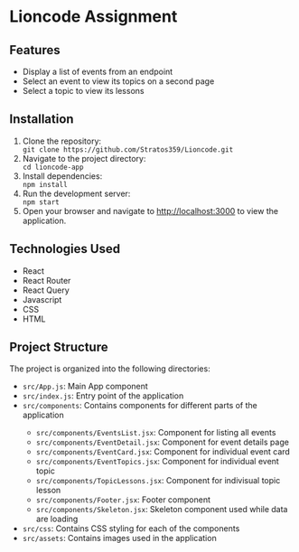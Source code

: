 <h1>Lioncode Assignment</h1>

<h2>Features</h2>

<ul>
  <li>Display a list of events from an endpoint</li>
  <li>Select an event to view its topics on a second page</li>
  <li>Select a topic to view its lessons</li>
</ul>

<h2>Installation</h2>

<ol>
  <li>Clone the repository:</li>
  <code>git clone https://github.com/Stratos359/Lioncode.git</code>
  <li>Navigate to the project directory:</li>
  <code>cd lioncode-app</code>
  <li>Install dependencies:</li>
  <code>npm install</code>
  <li>Run the development server:</li>
  <code>npm start</code>
  <li>Open your browser and navigate to <a href="http://localhost:3000">http://localhost:3000</a> to view the application.</li>
</ol>

<h2>Technologies Used</h2>

<ul>
    <li>React</li>
    <li>React Router</li>
    <li>React Query</li>
    <li>Javascript</li>
    <li>CSS</li>
    <li>HTML</li>
</ul>

<h2>Project Structure</h2>

<p>The project is organized into the following directories:</p>
<ul>
    <li><code>src/App.js</code>: Main App component</li>
    <li><code>src/index.js</code>: Entry point of the application</li>
    <li><code>src/components</code>: Contains components for different parts of the application</li>
    <ul>
        <li><code>src/components/EventsList.jsx</code>: Component for listing all events</li>
        <li><code>src/components/EventDetail.jsx</code>: Component for event details page</li>
        <li><code>src/components/EventCard.jsx</code>: Component for individual event card</li>
        <li><code>src/components/EventTopics.jsx</code>: Component for individual event topic</li>
        <li><code>src/components/TopicLessons.jsx</code>: Component for indivisual topic lesson</li>
        <li><code>src/components/Footer.jsx</code>: Footer component</li>
        <li><code>src/components/Skeleton.jsx</code>: Skeleton component used while data are loading</li>
    </ul>
    <li><code>src/css</code>: Contains CSS styling for each of the components</li>
    <li><code>src/assets</code>: Contains images used in the application</li>
</ul>